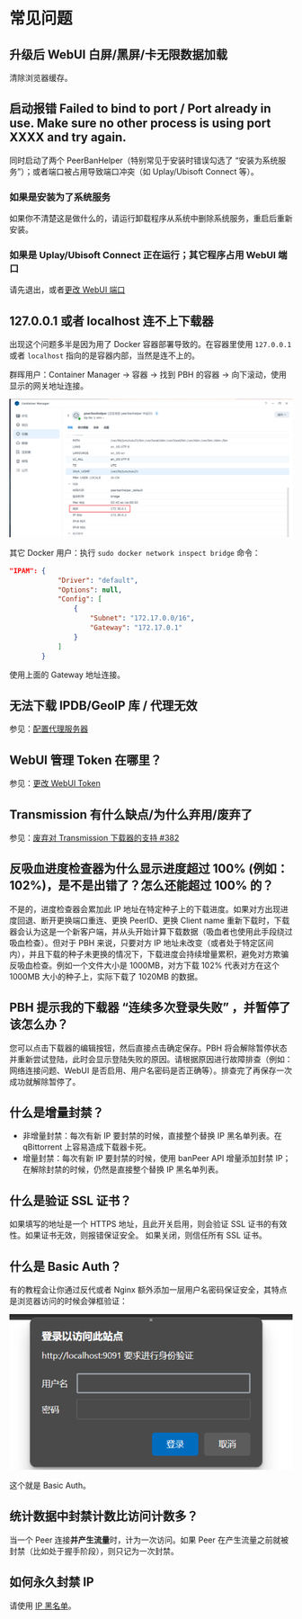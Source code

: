 # 常见问题

## 升级后 WebUI 白屏/黑屏/卡无限数据加载

清除浏览器缓存。

## 启动报错 Failed to bind to port / Port already in use. Make sure no other process is using port XXXX and try again.

同时启动了两个 PeerBanHelper（特别常见于安装时错误勾选了 “安装为系统服务”）；或者端口被占用导致端口冲突（如 Uplay/Ubisoft Connect 等）。

### 如果是安装为了系统服务

如果你不清楚这是做什么的，请运行卸载程序从系统中删除系统服务，重启后重新安装。

### 如果是 Uplay/Ubisoft Connect 正在运行；其它程序占用 WebUI 端口

请先退出，或者[更改 WebUI 端口](./network/http-server.md#更改-webui-端口)

## 127.0.0.1 或者 localhost 连不上下载器

出现这个问题多半是因为用了 Docker 容器部署导致的。在容器里使用 `127.0.0.1` 或者 `localhost` 指向的是容器内部，当然是连不上的。

群晖用户：Container Manager -> 容器 -> 找到 PBH 的容器 -> 向下滚动，使用显示的网关地址连接。

![dsm-gateway](./assets/dsm-network-gateway.png)

其它 Docker 用户：执行 `sudo docker network inspect bridge` 命令：

```json
"IPAM": {
            "Driver": "default",
            "Options": null,
            "Config": [
                {
                    "Subnet": "172.17.0.0/16",
                    "Gateway": "172.17.0.1"
                }
            ]
        }
```

使用上面的 Gateway 地址连接。

## 无法下载 IPDB/GeoIP 库 / 代理无效

参见：[配置代理服务器](./network/proxy-server.md)

## WebUI 管理 Token 在哪里？

参见：[更改 WebUI Token](./network/http-server.md#更改-webui-token)

## Transmission 有什么缺点/为什么弃用/废弃了

参见：[废弃对 Transmission 下载器的支持 #382](https://github.com/PBH-BTN/PeerBanHelper/issues/382)

## 反吸血进度检查器为什么显示进度超过 100% (例如：102%)，是不是出错了？怎么还能超过 100% 的？

不是的，进度检查器会累加此 IP 地址在特定种子上的下载进度。如果对方出现进度回退、断开更换端口重连、更换 PeerID、更换 Client name 重新下载时，下载器会认为这是一个新客户端，并从头开始计算下载数据（吸血者也使用此手段绕过吸血检查）。但对于 PBH 来说，只要对方 IP 地址未改变（或者处于特定区间内），并且下载的种子未更换的情况下，下载进度会持续增量累积，避免对方欺骗反吸血检查。例如一个文件大小是 1000MB，对方下载 102% 代表对方在这个 1000MB 大小的种子上，实际下载了 1020MB 的数据。

## PBH 提示我的下载器 “连续多次登录失败” ，并暂停了该怎么办？

您可以点击下载器的编辑按钮，然后直接点击确定保存。PBH 将会解除暂停状态并重新尝试登陆，此时会显示登陆失败的原因。请根据原因进行故障排查（例如：网络连接问题、WebUI 是否启用、用户名密码是否正确等）。排查完了再保存一次成功就解除暂停了。

## 什么是增量封禁？

- 非增量封禁：每次有新 IP 要封禁的时候，直接整个替换 IP 黑名单列表。在 qBittorrent 上容易造成下载器卡死。
- 增量封禁：每次有新 IP 要封禁的时候，使用 banPeer API 增量添加封禁 IP；在解除封禁的时候，仍然是直接整个替换 IP 黑名单列表。

## 什么是验证 SSL 证书？

如果填写的地址是一个 HTTPS 地址，且此开关启用，则会验证 SSL 证书的有效性。如果证书无效，则报错保证安全。
如果关闭，则信任所有 SSL 证书。

## 什么是 Basic Auth？

有的教程会让你通过反代或者 Nginx 额外添加一层用户名密码保证安全，其特点是浏览器访问的时候会弹框验证：

![basic-auth](./assets/basic-auth.png)

这个就是 Basic Auth。

## 统计数据中封禁计数比访问计数多？

当一个 Peer 连接**并产生流量**时，计为一次访问。如果 Peer 在产生流量之前就被封禁（比如处于握手阶段），则只记为一次封禁。

## 如何永久封禁 IP

请使用 [IP 黑名单](./module/ip-address-blocker.md)。
